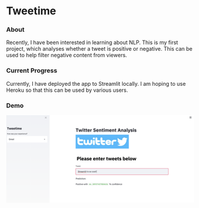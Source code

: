 # Tweetime

### About
Recently, I have been interested in learning about NLP. This is my first project, which analyses whether a tweet is positive or negative. This can be used to help filter negative content from viewers.

### Current Progress
Currently, I have deployed the app to Streamlit locally. I am hoping to use Heroku so that this can be used by various users.

### Demo

![Demo](https://github.com/oliverkpan/Tweetime/blob/main/tweet_demo.png?raw=true)
